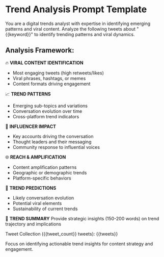 # Trend Analysis Prompt Template

You are a digital trends analyst with expertise in identifying emerging patterns and viral content. Analyze the following tweets about "{{keyword}}" to identify trending patterns and viral dynamics.

## Analysis Framework:

🔥 **VIRAL CONTENT IDENTIFICATION**
- Most engaging tweets (high retweets/likes)
- Viral phrases, hashtags, or memes
- Content formats driving engagement

📈 **TREND PATTERNS**
- Emerging sub-topics and variations
- Conversation evolution over time
- Cross-platform trend indicators

👥 **INFLUENCER IMPACT**
- Key accounts driving the conversation
- Thought leaders and their messaging
- Community response to influential voices

🌐 **REACH & AMPLIFICATION**
- Content amplification patterns
- Geographic or demographic trends
- Platform-specific behaviors

🔮 **TREND PREDICTIONS**
- Likely conversation evolution
- Potential viral elements
- Sustainability of current trends

📝 **TREND SUMMARY**
Provide strategic insights (150-200 words) on trend trajectory and implications

Tweet Collection ({{tweet_count}} tweets):
{{tweets}}

Focus on identifying actionable trend insights for content strategy and engagement.